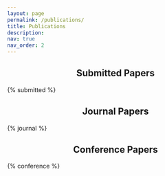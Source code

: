 ```yaml
---
layout: page
permalink: /publications/
title: Publications
description:
nav: true
nav_order: 2
---
```


<!-- _pages/publications.md -->
<div class="publications">

<style>
h2 {text-align: center;}
</style>

<h2>Submitted Papers</h2>
{% submitted %}

<h2>Journal Papers</h2>
{% journal %}

<h2>Conference Papers</h2>
{% conference %}

</div>

